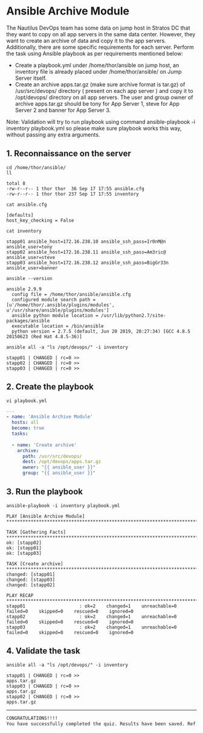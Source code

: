 # Ansible Archive Module

The Nautilus DevOps team has some data on jump host in Stratos DC that they want to copy on all app servers in the same data center. However, they want to create an archive of data and copy it to the app servers. Additionally, there are some specific requirements for each server. Perform the task using Ansible playbook as per requirements mentioned below:  
- Create a playbook.yml under /home/thor/ansible on jump host, an inventory file is already placed under /home/thor/ansible/ on Jump Server itself.
- Create an archive apps.tar.gz (make sure archive format is tar.gz) of /usr/src/devops/ directory ( present on each app server ) and copy it to /opt/devops/ directory on all app servers. The user and group owner of archive apps.tar.gz should be tony for App Server 1, steve for App Server 2 and banner for App Server 3.  

Note: Validation will try to run playbook using command ansible-playbook -i inventory playbook.yml so please make sure playbook works this way, without passing any extra arguments.  


## 1. Reconnaissance on the server
`cd /home/thor/ansible/`  
`ll`  
```console
total 8
-rw-r--r-- 1 thor thor  36 Sep 17 17:55 ansible.cfg
-rw-r--r-- 1 thor thor 237 Sep 17 17:55 inventory
```

`cat ansible.cfg`  
```console
[defaults]
host_key_checking = False
```

`cat inventory`  
```console
stapp01 ansible_host=172.16.238.10 ansible_ssh_pass=Ir0nM@n ansible_user=tony
stapp02 ansible_host=172.16.238.11 ansible_ssh_pass=Am3ric@ ansible_user=steve
stapp03 ansible_host=172.16.238.12 ansible_ssh_pass=BigGr33n ansible_user=banner
```

`ansible --version`  
```console
ansible 2.9.9
  config file = /home/thor/ansible/ansible.cfg
  configured module search path = [u'/home/thor/.ansible/plugins/modules', u'/usr/share/ansible/plugins/modules']
  ansible python module location = /usr/lib/python2.7/site-packages/ansible
  executable location = /bin/ansible
  python version = 2.7.5 (default, Jun 20 2019, 20:27:34) [GCC 4.8.5 20150623 (Red Hat 4.8.5-36)]
```

`ansible all -a "ls /opt/devops/" -i inventory`  
```ansible
stapp01 | CHANGED | rc=0 >>
stapp02 | CHANGED | rc=0 >>
stapp03 | CHANGED | rc=0 >>
```


## 2. Create the playbook
`vi playbook.yml`  

```yaml
---
- name: 'Ansible Archive Module'
  hosts: all
  become: true
  tasks:
  
  - name: 'Create archive'
    archive:
      path: /usr/src/devops/
      dest: /opt/devops/apps.tar.gz
      owner: "{{ ansible_user }}"
      group: "{{ ansible_user }}"
```


## 3. Run the playbook
`ansible-playbook -i inventory playbook.yml`  
```ansible
PLAY [Ansible Archive Module] ***************************************************************************************************************************************************************

TASK [Gathering Facts] **********************************************************************************************************************************************************************
ok: [stapp02]
ok: [stapp01]
ok: [stapp03]

TASK [Create archive] ***********************************************************************************************************************************************************************
changed: [stapp01]
changed: [stapp03]
changed: [stapp02]

PLAY RECAP **********************************************************************************************************************************************************************************
stapp01                    : ok=2    changed=1    unreachable=0    failed=0    skipped=0    rescued=0    ignored=0   
stapp02                    : ok=2    changed=1    unreachable=0    failed=0    skipped=0    rescued=0    ignored=0   
stapp03                    : ok=2    changed=1    unreachable=0    failed=0    skipped=0    rescued=0    ignored=0
```


## 4. Validate the task
`ansible all -a "ls /opt/devops/" -i inventory`  
```ansible
stapp01 | CHANGED | rc=0 >>
apps.tar.gz
stapp03 | CHANGED | rc=0 >>
apps.tar.gz
stapp02 | CHANGED | rc=0 >>
apps.tar.gz
```

---

```bash
CONGRATULATIONS!!!!
You have successfully completed the quiz. Results have been saved. Ref ID:632571571da11b53193e756f
```
